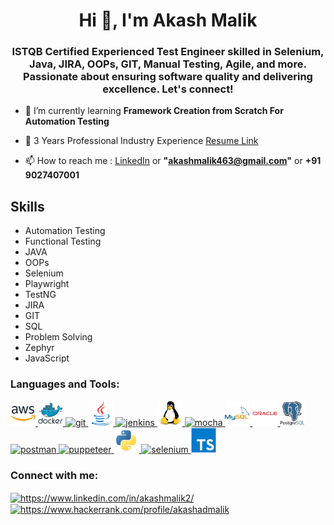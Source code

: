 <h1 align="center">Hi 👋, I'm Akash Malik</h1>
<h3 align="center">ISTQB Certified Experienced Test Engineer skilled in Selenium, Java, JIRA, OOPs, GIT, Manual Testing, Agile, and more. Passionate about ensuring software quality and delivering excellence. Let's connect!</h3>

- 🌱 I’m currently learning **Framework Creation from Scratch For Automation Testing**
- 📄 3 Years Professional Industry Experience <a href="https://drive.google.com/file/d/11BYhAelOIsrjNOFI0m3Pv0g6kmQJ2jdw/view?usp=sharing" target="_blank" rel="noopener noreferrer">Resume Link</a>

- 📫 How to reach me : <a href="https://www.linkedin.com/in/akashmalik2/" target="_blank" rel="noopener noreferrer">LinkedIn</a> or **"akashmalik463@gmail.com"** or **+91 9027407001**
<!DOCTYPE html>
<html lang="en">
<head>
  <meta charset="UTF-8">
</head>
<body>

  <div class="skills-container">
    <h2>Skills</h2>
    <ul class="skills-list">
          <li class="skill-item">Automation Testing</li>
      <li class="skill-item">Functional Testing</li>
      <li class="skill-item">JAVA</li>
      <li class="skill-item">OOPs</li>
      <li class="skill-item">Selenium</li>
      <li class="skill-item">Playwright</li>
      <li class="skill-item">TestNG</li>
      <li class="skill-item">JIRA</li>
      <li class="skill-item">GIT</li>
      <li class="skill-item">SQL</li>
      <li class="skill-item">Problem Solving</li>
      <li class="skill-item">Zephyr</li>
      <li class="skill-item">JavaScript</li>
    </ul>
  </div>

</body>
</html>


<h3 align="left">Languages and Tools:</h3>
<p align="left"> <a href="https://aws.amazon.com" target="_blank" rel="noreferrer"> <img src="https://raw.githubusercontent.com/devicons/devicon/master/icons/amazonwebservices/amazonwebservices-original-wordmark.svg" alt="aws" width="40" height="40"/> </a> <a href="https://www.docker.com/" target="_blank" rel="noreferrer"> <img src="https://raw.githubusercontent.com/devicons/devicon/master/icons/docker/docker-original-wordmark.svg" alt="docker" width="40" height="40"/> </a> <a href="https://git-scm.com/" target="_blank" rel="noreferrer"> <img src="https://www.vectorlogo.zone/logos/git-scm/git-scm-icon.svg" alt="git" width="40" height="40"/> </a> <a href="https://www.java.com" target="_blank" rel="noreferrer"> <img src="https://raw.githubusercontent.com/devicons/devicon/master/icons/java/java-original.svg" alt="java" width="40" height="40"/> </a> <a href="https://www.jenkins.io" target="_blank" rel="noreferrer"> <img src="https://www.vectorlogo.zone/logos/jenkins/jenkins-icon.svg" alt="jenkins" width="40" height="40"/> </a> <a href="https://www.linux.org/" target="_blank" rel="noreferrer"> <img src="https://raw.githubusercontent.com/devicons/devicon/master/icons/linux/linux-original.svg" alt="linux" width="40" height="40"/> </a> <a href="https://mochajs.org" target="_blank" rel="noreferrer"> <img src="https://www.vectorlogo.zone/logos/mochajs/mochajs-icon.svg" alt="mocha" width="40" height="40"/> </a> <a href="https://www.mysql.com/" target="_blank" rel="noreferrer"> <img src="https://raw.githubusercontent.com/devicons/devicon/master/icons/mysql/mysql-original-wordmark.svg" alt="mysql" width="40" height="40"/> </a> <a href="https://www.oracle.com/" target="_blank" rel="noreferrer"> <img src="https://raw.githubusercontent.com/devicons/devicon/master/icons/oracle/oracle-original.svg" alt="oracle" width="40" height="40"/> </a> <a href="https://www.postgresql.org" target="_blank" rel="noreferrer"> <img src="https://raw.githubusercontent.com/devicons/devicon/master/icons/postgresql/postgresql-original-wordmark.svg" alt="postgresql" width="40" height="40"/> </a> <a href="https://postman.com" target="_blank" rel="noreferrer"> <img src="https://www.vectorlogo.zone/logos/getpostman/getpostman-icon.svg" alt="postman" width="40" height="40"/> </a> <a href="https://github.com/puppeteer/puppeteer" target="_blank" rel="noreferrer"> <img src="https://www.vectorlogo.zone/logos/pptrdev/pptrdev-official.svg" alt="puppeteer" width="40" height="40"/> </a> <a href="https://www.python.org" target="_blank" rel="noreferrer"> <img src="https://raw.githubusercontent.com/devicons/devicon/master/icons/python/python-original.svg" alt="python" width="40" height="40"/> </a> <a href="https://www.selenium.dev" target="_blank" rel="noreferrer"> <img src="https://raw.githubusercontent.com/detain/svg-logos/780f25886640cef088af994181646db2f6b1a3f8/svg/selenium-logo.svg" alt="selenium" width="40" height="40"/> </a> <a href="https://www.typescriptlang.org/" target="_blank" rel="noreferrer"> <img src="https://raw.githubusercontent.com/devicons/devicon/master/icons/typescript/typescript-original.svg" alt="typescript" width="40" height="40"/> </a> </p>

<h3 align="left">Connect with me:</h3>
<p align="left">
<a href="https://linkedin.com/in/akashmalik2/" target="blank"><img align="center" src="https://raw.githubusercontent.com/rahuldkjain/github-profile-readme-generator/master/src/images/icons/Social/linked-in-alt.svg" alt="https://www.linkedin.com/in/akashmalik2/" height="30" width="40" /></a>
<a href="https://www.hackerrank.com/profile/akashadmalik" target="blank"><img align="center" src="https://raw.githubusercontent.com/rahuldkjain/github-profile-readme-generator/master/src/images/icons/Social/hackerrank.svg" alt="https://www.hackerrank.com/profile/akashadmalik" height="30" width="40" /></a>
</p>



